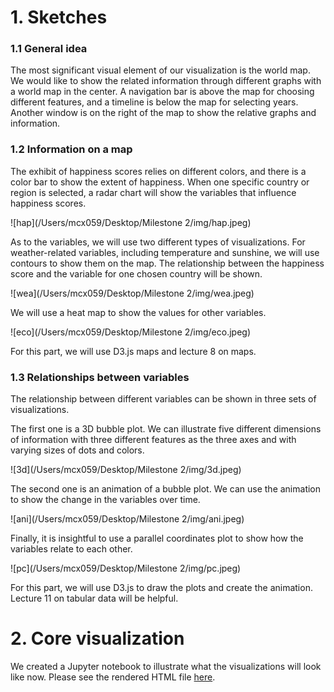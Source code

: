 # 1. Sketches

### 1.1 General idea

The most significant visual element of our visualization is the world map. We would like to show the related information through different graphs with a world map in the center. A navigation bar is above the map for choosing different features, and a timeline is below the map for selecting years. Another window is on the right of the map to show the relative graphs and information.

### 1.2 Information on a map

The exhibit of happiness scores relies on different colors, and there is a color bar to show the extent of happiness. When one specific country or region is selected, a radar chart will show the variables that influence happiness scores.

![hap](/Users/mcx059/Desktop/Milestone 2/img/hap.jpeg)

 As to the variables, we will use two different types of visualizations. For weather-related variables, including temperature and sunshine, we will use contours to show them on the map. The relationship between the happiness score and the variable for one chosen country will be shown.

![wea](/Users/mcx059/Desktop/Milestone 2/img/wea.jpeg)

We will use a heat map to show the values for other variables.

![eco](/Users/mcx059/Desktop/Milestone 2/img/eco.jpeg)

For this part, we will use D3.js maps and lecture 8 on maps.

### 1.3 Relationships between variables

The relationship between different variables can be shown in three sets of visualizations. 

The first one is a 3D bubble plot. We can illustrate five different dimensions of information with three different features as the three axes and with varying sizes of dots and colors. 

![3d](/Users/mcx059/Desktop/Milestone 2/img/3d.jpeg)

The second one is an animation of a bubble plot. We can use the animation to show the change in the variables over time. 

![ani](/Users/mcx059/Desktop/Milestone 2/img/ani.jpeg)

Finally, it is insightful to use a parallel coordinates plot to show how the variables relate to each other.

![pc](/Users/mcx059/Desktop/Milestone 2/img/pc.jpeg)

For this part, we will use D3.js to draw the plots and create the animation. Lecture 11 on tabular data will be helpful.



# 2. Core visualization

We created a Jupyter notebook to illustrate what the visualizations will look like now. Please see the rendered HTML file [here](https://htmlpreview.github.io/?https://github.com/com-480-data-visualization/datavis-project-2022-msn/blob/main/Milestone2/core_visualization.html).